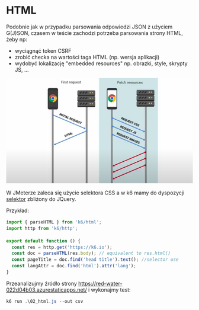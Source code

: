 # HTML

Podobnie jak w przypadku parsowania odpowiedzi JSON z użyciem G(J)SON, czasem w teście zachodzi potrzeba parsowania strony HTML, żeby np:
- wyciągnąć token CSRF
- zrobić checka na wartości taga HTML (np. wersja aplikacji)
- wydobyć lokalizację "embedded resources" np. obrazki, style, skrypty JS, ...

![html](../000_intro/img/browser.png)

W JMeterze zaleca się użycie selektora CSS a w k6 mamy do dyspozycji [selektor](https://k6.io/docs/javascript-api/k6-html/selection/selection-filter-selector) zbliżony do JQuery.

Przykład:

```javascript
import { parseHTML } from 'k6/html';
import http from 'k6/http';

export default function () {
  const res = http.get('https://k6.io');
  const doc = parseHTML(res.body); // equivalent to res.html()
  const pageTitle = doc.find('head title').text(); //selector use
  const langAttr = doc.find('html').attr('lang');
}

```

Przeanalizujmy źródło strony https://red-water-022d04b03.azurestaticapps.net/ i wykonajmy test:

```powershell
k6 run .\02_html.js --out csv
```




